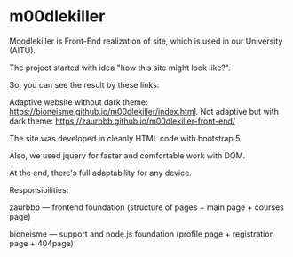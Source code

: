 # m00dlekiller
Moodlekiller is Front-End realization of site, which is used in our University (AITU). 

The project started with idea "how this site might look like?". 

So, you can see the result by these links: 

Adaptive website without dark theme: https://bioneisme.github.io/m00dlekiller/index.html.
Not adaptive but with dark theme: https://zaurbbb.github.io/m00dlekiller-front-end/

The site was developed in cleanly HTML code with bootstrap 5.

Also, we used jquery for faster and comfortable work with DOM. 

At the end, there's full adaptability for any device.

Responsibilities: 

zaurbbb — frontend foundation (structure of pages + main page + courses page)

bioneisme — support and node.js foundation (profile page + registration page + 404page)

